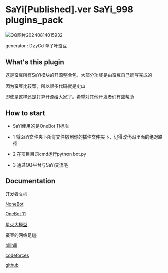 # SaYi[Published].ver SaYi_998 plugins_pack 

![QQ图片20240814015932](https://github.com/user-attachments/assets/56576b50-b4e7-44d0-a698-b37fd9bf43e3)

generator : DzyCd 单子叶蚕豆

## What's this plugin
这是蚕豆所有SaYi模块的开源整合包，大部分功能是由蚕豆自己撰写完成的

因为蚕豆比较菜，所以很多代码就是史山

即使是这样还是打算开源给大家了。希望对其他开发者们有些帮助

## How to start
* SaYi使用的是OneBot 11标准

* 1 将SaYi文件夹下所有文件放到你的插件文件夹下，记得改代码里面的绝对路径

* 2 在项目目录cmd运行python bot.py

* 3 通过QQ平台与SaYi交流吧


## Documentation

开发者文档

[NoneBot](https://nonebot.dev/)

[OneBot 11](https://283375.github.io/onebot_v11_vitepress/)

[星火大模型](https://console.xfyun.cn/services/sparkapiCenter)

蚕豆的网络足迹

[bilibili](https://space.bilibili.com/288927312/favlist?fid=117908912&ftype=create)

[codeforces](https://www.bing.com/ck/a?!&&p=b25bcac10cded0e9JmltdHM9MTcyMzUwNzIwMCZpZ3VpZD0wOTBjOGYwZi04MDQ2LTZhMjEtMTliNS05Yzg3ODE1NDZiNWQmaW5zaWQ9NTE5OA&ptn=3&ver=2&hsh=3&fclid=090c8f0f-8046-6a21-19b5-9c8781546b5d&psq=dzycd&u=a1aHR0cHM6Ly9jb2RlZm9yY2VzLmNvbS9wcm9maWxlL0RaWUNE&ntb=1)

[github](https://www.bing.com/ck/a?!&&p=e231c616ceb3d840JmltdHM9MTcyMzUwNzIwMCZpZ3VpZD0wOTBjOGYwZi04MDQ2LTZhMjEtMTliNS05Yzg3ODE1NDZiNWQmaW5zaWQ9NTE0Mw&ptn=3&ver=2&hsh=3&fclid=090c8f0f-8046-6a21-19b5-9c8781546b5d&psq=dzycd&u=a1aHR0cHM6Ly9naXRodWIuY29tL0RaWUNE&ntb=1)
